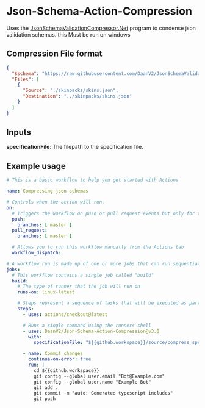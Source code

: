 # Json-Schema-Action-Compression

Uses the [JsonSchemaValidationCompressor.Net](https://github.com/DaanV2/JsonSchemaValidationCompressor.Net) program to condense json validation schemas. this Must be run on windows

## Compression File format

```json
{
  "$schema": "https://raw.githubusercontent.com/DaanV2/JsonSchemaValidationCompressor.Net/master/Schema/Compression%20Schema.json",
  "Files": [
    {
      "Source": "./skinpacks/skins.json",
      "Destination": "../skinpacks/skins.json"
    }
  ]
}
```

## Inputs

**specificationFile**:
The filepath to the specification file.

## Example usage

```yml
# This is a basic workflow to help you get started with Actions

name: Compressing json schemas

# Controls when the action will run. 
on:
  # Triggers the workflow on push or pull request events but only for the master branch
  push:
    branches: [ master ]
  pull_request:
    branches: [ master ]

  # Allows you to run this workflow manually from the Actions tab
  workflow_dispatch:

# A workflow run is made up of one or more jobs that can run sequentially or in parallel
jobs:
  # This workflow contains a single job called "build"
  build:
    # The type of runner that the job will run on
    runs-on: linux-latest

    # Steps represent a sequence of tasks that will be executed as part of the job
    steps:
      - uses: actions/checkout@latest

      # Runs a single command using the runners shell
      - uses: DaanV2/Json-Schema-Action-Compression@v3.0
        with:
          specificationFile: "${{github.workspace}}/source/compress_specification.json"

      - name: Commit changes
        continue-on-error: true
        run: |
          cd ${{github.workspace}}
          git config --global user.email "Bot@Example.com"
          git config --global user.name "Example Bot"
          git add .
          git commit -m "auto: Generated typescript includes"
          git push
```
